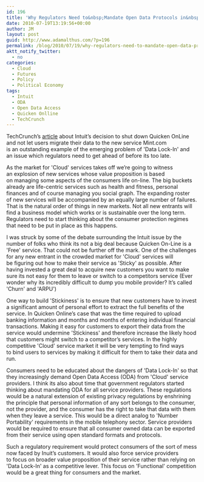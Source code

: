 ```yaml
---
id: 196
title: 'Why Regulators Need to&nbsp;Mandate Open Data Protocols in&nbsp;the Cloud'
date: 2010-07-19T13:19:56+00:00
author: JM
layout: post
guid: http://www.adamalthus.com/?p=196
permalink: /blog/2010/07/19/why-regulators-need-to-mandate-open-data-protocols-in-the-cloud/
aktt_notify_twitter:
  - no
categories:
  - Cloud
  - Futures
  - Policy
  - Political Economy
tags:
  - Intuit
  - ODA
  - Open Data Access
  - Quicken Onlline
  - TechCrunch
---
```

TechCrunch&rsquo;s <a title="TechCrunch" href="http://techcrunch.com/2010/07/19/quicken-online-users-saw-the-bait-took-the-switch-to-mint-com-and-are-left-with-nothing/" target="_blank">article</a> about Intuit&rsquo;s decision to&nbsp;shut down Quicken OnLine and not let users migrate their data to&nbsp;the new service Mint.com is&nbsp;an&nbsp;outstanding example of&nbsp;the emerging problem of 'Data Lock-In' and an&nbsp;issue which regulators need to&nbsp;get ahead of&nbsp;before its too late.

As&nbsp;the market for 'Cloud' services takes off we&rsquo;re going to&nbsp;witness an&nbsp;explosion of&nbsp;new services whose value proposition is&nbsp;based on&nbsp;managing some aspects of&nbsp;the consumers life on-line. The big buckets already are life-centric services such as&nbsp;health and fitness, personal finances and of&nbsp;course managing you social graph. The expanding roster of&nbsp;new services will be&nbsp;accompanied by&nbsp;an&nbsp;equally large number of&nbsp;failures. That is&nbsp;the natural order of&nbsp;things in&nbsp;new markets. Not all new entrants will find a&nbsp;business model which works or&nbsp;is&nbsp;sustainable over the long term. Regulators need to&nbsp;start thinking about the consumer protection regimes that need to&nbsp;be&nbsp;put in&nbsp;place as&nbsp;this happens.

I&nbsp;was struck by&nbsp;some of&nbsp;the debate surrounding the Intuit issue by&nbsp;the number of&nbsp;folks who think its not a&nbsp;big deal because Quicken On-Line is a 'Free' service. That could not be&nbsp;further off the mark. One of&nbsp;the challenges for any new entrant in&nbsp;the crowded market for 'Cloud' services will be&nbsp;figuring out how to&nbsp;make their service as 'Sticky' as&nbsp;possible. After having invested a&nbsp;great deal to&nbsp;acquire new customers you want to&nbsp;make sure its not easy for them to&nbsp;leave or&nbsp;switch to&nbsp;a&nbsp;competitors service (Ever wonder why its incredibly difficult to&nbsp;dump you mobile provider? It&rsquo;s called 'Churn' and 'ARPU')

One way to&nbsp;build 'Stickiness' is&nbsp;to&nbsp;ensure that new customers have to&nbsp;invest a&nbsp;significant amount of&nbsp;personal effort to&nbsp;extract the full benefits of&nbsp;the service. In&nbsp;Quicken Online&rsquo;s case that was the time required to&nbsp;upload banking information and months and months of&nbsp;entering individual financial transactions. Making it&nbsp;easy for customers to&nbsp;export their data from the service would undermine 'Stickiness' and therefore increase the likely hood that customers might switch to&nbsp;a&nbsp;competitor&rsquo;s services. In&nbsp;the highly competitive 'Cloud' service market it&nbsp;will be&nbsp;very tempting to&nbsp;find ways to&nbsp;bind users to&nbsp;services by&nbsp;making it&nbsp;difficult for them to&nbsp;take their data and run.

Consumers need to&nbsp;be&nbsp;educated about the dangers of 'Data Lock-In' so&nbsp;that they increasingly demand Open Data Access (ODA) from 'Cloud' service providers. I&nbsp;think its also about time that government regulators started thinking about mandating ODA for all service providers. These regulations would be&nbsp;a&nbsp;natural extension of&nbsp;existing privacy regulations by&nbsp;enshrining the principle that personal information of&nbsp;any sort belongs to&nbsp;the consumer, not the provider, and the consumer has the right to&nbsp;take that data with them when they leave a&nbsp;service. This would be&nbsp;a&nbsp;direct analog to 'Number Portability' requirements in&nbsp;the mobile telephony sector. Service providers would be&nbsp;required to&nbsp;ensure that all consumer owned data can be&nbsp;exported from their service using open standard formats and protocols.

Such a&nbsp;regulatory requirement would protect consumers of&nbsp;the sort of&nbsp;mess now faced by&nbsp;Inuit&rsquo;s customers. It&nbsp;would also force service providers to&nbsp;focus on&nbsp;broader value proposition of&nbsp;their service rather than relying on 'Data Lock-In' as&nbsp;a&nbsp;competitive lever. This focus on 'Functional' competition would be&nbsp;a&nbsp;great thing for consumers and the market.